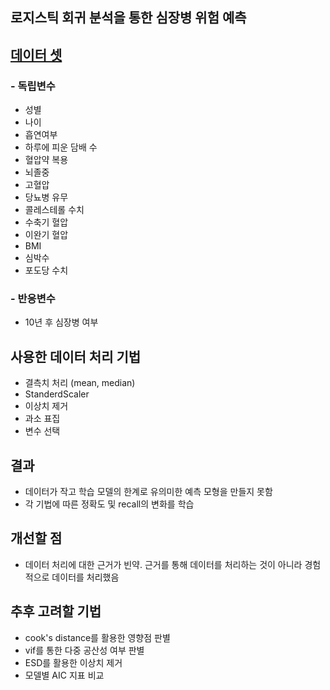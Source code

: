 ## 로지스틱 회귀 분석을 통한 심장병 위험 예측

## [데이터 셋](https://www.kaggle.com/datasets/dileep070/heart-disease-prediction-using-logistic-regression)

### - 독립변수
* 성별
* 나이
* 흡연여부
* 하루에 피운 담배 수
* 혈압약 복용
* 뇌졸중
* 고혈압
* 당뇨병 유무
* 콜레스테롤 수치
* 수축기 혈압
* 이완기 혈압
* BMI
* 심박수
* 포도당 수치

### - 반응변수
* 10년 후 심장병 여부

## 사용한 데이터 처리 기법
- 결측치 처리 (mean, median)
- StanderdScaler
- 이상치 제거
- 과소 표집
- 변수 선택

## 결과
* 데이터가 작고 학습 모델의 한계로 유의미한 예측 모형을 만들지 못함
* 각 기법에 따른 정확도 및 recall의 변화를 학습

## 개선할 점
* 데이터 처리에 대한 근거가 빈약. 근거를 통해 데이터를 처리하는 것이 아니라 경험적으로 데이터를 처리했음

## 추후 고려할 기법
* cook's distance를 활용한 영향점 판별
* vif를 통한 다중 공산성 여부 판별
* ESD를 활용한 이상치 제거
* 모델별 AIC 지표 비교

